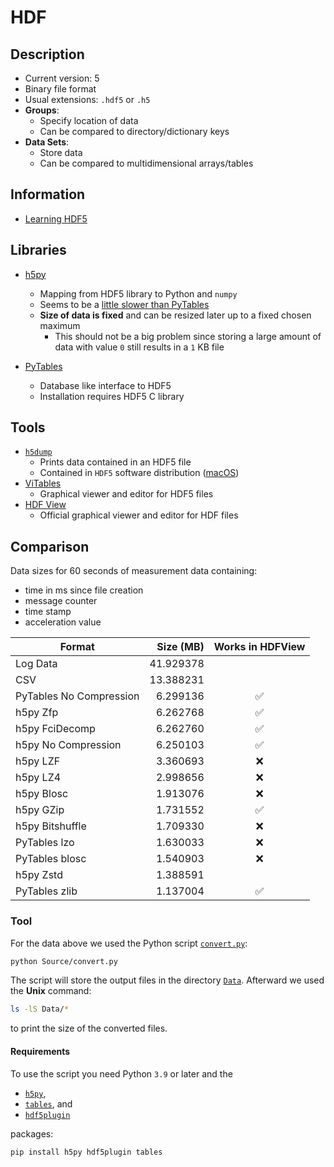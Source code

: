 # HDF

## Description

- Current version: 5
- Binary file format
- Usual extensions: `.hdf5` or `.h5`
- **Groups**:
  - Specify location of data
  - Can be compared to directory/dictionary keys
- **Data Sets**:
  - Store data
  - Can be compared to multidimensional arrays/tables

## Information

- [Learning HDF5](https://portal.hdfgroup.org/display/HDF5/Learning+HDF5)

## Libraries

- [h5py](http://h5py.org)

  - Mapping from HDF5 library to Python and `numpy`
  - Seems to be a [little slower than PyTables](https://stackoverflow.com/questions/57953554)
  - **Size of data is fixed** and can be resized later up to a fixed chosen maximum
    - This should not be a big problem since storing a large amount of data with value `0` still results in a `1` KB file

- [PyTables](http://www.pytables.org)
  - Database like interface to HDF5
  - Installation requires HDF5 C library

## Tools

- [`h5dump`](https://portal.hdfgroup.org/display/support/Downloads)
  - Prints data contained in an HDF5 file
  - Contained in `HDF5` software distribution ([macOS](https://formulae.brew.sh/formula/hdf5))
- [ViTables](https://vitables.org)
  - Graphical viewer and editor for HDF5 files
- [HDF View](https://www.hdfgroup.org/downloads/hdfview/)
  - Official graphical viewer and editor for HDF files

## Comparison

Data sizes for 60 seconds of measurement data containing:

- time in ms since file creation
- message counter
- time stamp
- acceleration value

| Format                  | Size (MB) | Works in HDFView |
| ----------------------- | --------: | :--------------: |
| Log Data                | 41.929378 |                  |
| CSV                     | 13.388231 |                  |
| PyTables No Compression |  6.299136 |        ✅        |
| h5py Zfp                |  6.262768 |        ✅        |
| h5py FciDecomp          |  6.262760 |        ✅        |
| h5py No Compression     |  6.250103 |        ✅        |
| h5py LZF                |  3.360693 |        ❌        |
| h5py LZ4                |  2.998656 |        ❌        |
| h5py Blosc              |  1.913076 |        ❌        |
| h5py GZip               |  1.731552 |        ✅        |
| h5py Bitshuffle         |  1.709330 |        ❌        |
| PyTables lzo            |  1.630033 |        ❌        |
| PyTables blosc          |  1.540903 |        ❌        |
| h5py Zstd               |  1.388591 |                  |
| PyTables zlib           |  1.137004 |        ✅        |

### Tool

For the data above we used the Python script [`convert.py`](Source/convert.py):

```sh
python Source/convert.py
```

The script will store the output files in the directory [`Data`](Data). Afterward we used the **Unix** command:

```sh
ls -lS Data/*
```

to print the size of the converted files.

#### Requirements

To use the script you need Python `3.9` or later and the

- [`h5py`](https://www.h5py.org),
- [`tables`](http://www.pytables.org), and
- [`hdf5plugin`](https://pypi.org/project/hdf5plugin/)

packages:

```sh
pip install h5py hdf5plugin tables
```
